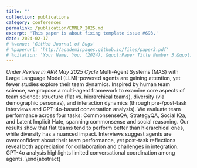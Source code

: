 ```yaml
---
title: ""
collection: publications
category: conferences
permalink: /publication/EMNLP_2025.md
excerpt: 'This paper is about fixing template issue #693.'
date: 2024-02-17
# %venue: 'GitHub Journal of Bugs'
# %paperurl: 'http://academicpages.github.io/files/paper3.pdf'
# %citation: 'Your Name, You. (2024). &quot;Paper Title Number 3.&quot; <i>GitHub Journal of Bugs</i>. 1(3).'
---
```


*Under Review in ARR May 2025 Cycle*
Multi-Agent Systems (MAS) with Large Language Model (LLM)-powered agents are gaining attention, yet fewer studies explore their team dynamics. Inspired by human team science, we propose a multi-agent framework to examine core aspects of team science: structure (flat vs. hierarchical teams), diversity (via demographic personas), and interaction dynamics (through pre-/post-task interviews and GPT-4o-based conversation analysis). We evaluate team performance across four tasks: CommonsenseQA, StrategyQA, Social IQa, and Latent Implicit Hate, spanning commonsense and social reasoning. Our results show that flat teams tend to perform better than hierarchical ones, while diversity has a nuanced impact. 
Interviews suggest agents are overconfident about their team performance, yet post-task reflections reveal both appreciation for collaboration and challenges in integration.
GPT-4o analysis highlights limited conversational coordination among agents.
\end{abstract}
